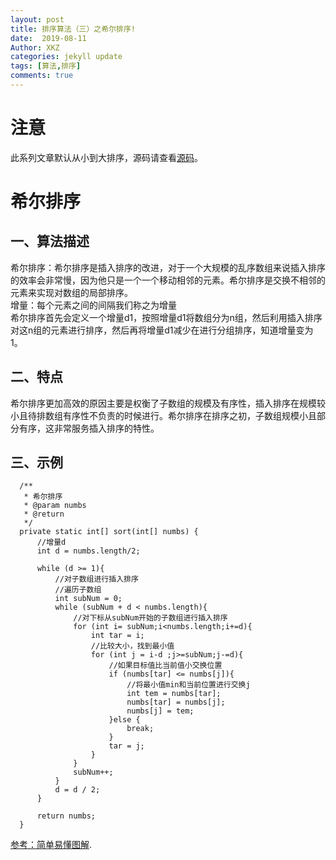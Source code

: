```yaml
---
layout: post
title: 排序算法（三）之希尔排序!
date:  2019-08-11
Author: XKZ
categories: jekyll update
tags: [算法,排序]
comments: true
---
```

# 注意
此系列文章默认从小到大排序，源码请查看[源码](https://github.com/xukaizhong188/leetcode "源码")。
# 希尔排序
## 一、算法描述
希尔排序：希尔排序是插入排序的改进，对于一个大规模的乱序数组来说插入排序的效率会非常慢，因为他只是一个一个移动相邻的元素。希尔排序是交换不相邻的元素来实现对数组的局部排序。    
增量：每个元素之间的间隔我们称之为增量   
希尔排序首先会定义一个增量d1，按照增量d1将数组分为n组，然后利用插入排序对这n组的元素进行排序，然后再将增量d1减少在进行分组排序，知道增量变为1。
## 二、特点
希尔排序更加高效的原因主要是权衡了子数组的规模及有序性，插入排序在规模较小且待排数组有序性不负责的时候进行。希尔排序在排序之初，子数组规模小且部分有序，这非常服务插入排序的特性。
## 三、示例
      /**
       * 希尔排序
       * @param numbs
       * @return
       */
      private static int[] sort(int[] numbs) {
          //增量d
          int d = numbs.length/2;
  
          while (d >= 1){
              //对子数组进行插入排序
              //遍历子数组
              int subNum = 0;
              while (subNum + d < numbs.length){
                  //对下标从subNum开始的子数组进行插入排序
                  for (int i= subNum;i<numbs.length;i+=d){
                      int tar = i;
                      //比较大小，找到最小值
                      for (int j = i-d ;j>=subNum;j-=d){
                          //如果目标值比当前值小交换位置
                          if (numbs[tar] <= numbs[j]){
                              //将最小值min和当前位置进行交换j
                              int tem = numbs[tar];
                              numbs[tar] = numbs[j];
                              numbs[j] = tem;
                          }else {
                              break;
                          }
                          tar = j;
                      }
                  }
                  subNum++;
              }
              d = d / 2;
          }
  
          return numbs;
      }

[参考：简单易懂图解](https://blog.csdn.net/qq_39207948/article/details/80006224 "参考简单易懂图解").
